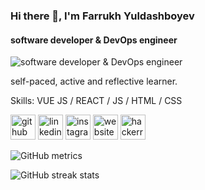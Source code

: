 ### Hi there 👋, I'm Farrukh Yuldashboyev
#### software developer & DevOps engineer
![software developer & DevOps engineer](https://arturssmirnovs.github.io/github-profile-readme-generator/images/banner.png)

self-paced, active and reflective learner.

Skills: VUE JS / REACT / JS / HTML / CSS



[<img src='https://cdn.jsdelivr.net/npm/simple-icons@3.0.1/icons/github.svg' alt='github' height='40'>](https://github.com/yuldashboev)  [<img src='https://cdn.jsdelivr.net/npm/simple-icons@3.0.1/icons/linkedin.svg' alt='linkedin' height='40'>](https://www.linkedin.com/in/yuldashboev/)  [<img src='https://cdn.jsdelivr.net/npm/simple-icons@3.0.1/icons/instagram.svg' alt='instagram' height='40'>](https://www.instagram.com/yuldashboevf/)  [<img src='https://cdn.jsdelivr.net/npm/simple-icons@3.0.1/icons/icloud.svg' alt='website' height='40'>](fyacademy.pythonanywhere.com)  [<img src='https://cdn.jsdelivr.net/npm/simple-icons@3.0.1/icons/hackerrank.svg' alt='hackerrank' height='40'>](fyacademy_conta1)  

<!--[![trophy](https://github-profile-trophy.vercel.app/?username=yuldashboev)](https://github.com/ryo-ma/github-profile-trophy) -->

![GitHub metrics](https://metrics.lecoq.io/yuldashboev)  

![GitHub streak stats](https://github-readme-streak-stats.herokuapp.com/?user=yuldashboev)  

